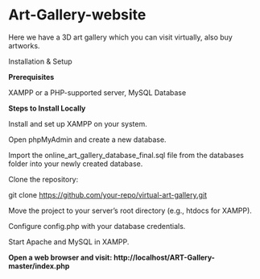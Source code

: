 # Art-Gallery-website
Here we have a 3D art gallery which you can visit virtually, also buy artworks.

Installation & Setup

**Prerequisites**

XAMPP or a PHP-supported server, MySQL Database

**Steps to Install Locally**

Install and set up XAMPP on your system.

Open phpMyAdmin and create a new database.

Import the online_art_gallery_database_final.sql file from the databases folder into your newly created database.

Clone the repository:

git clone https://github.com/your-repo/virtual-art-gallery.git

Move the project to your server’s root directory (e.g., htdocs for XAMPP).

Configure config.php with your database credentials.

Start Apache and MySQL in XAMPP.

**Open a web browser and visit:
http://localhost/ART-Gallery-master/index.php**
